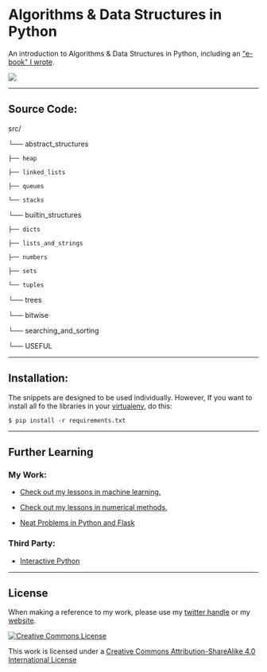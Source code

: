#  Algorithms & Data Structures in Python

An introduction to Algorithms & Data Structures in Python, including an ["e-book" I wrote](https://github.com/bt3gl/Python-and-Algorithms-and-Data-Structures/blob/master/book/book_second_edition.pdf).

![](http://i.imgur.com/MJZjABD.png)


---
## Source Code:

src/

└── abstract_structures

    ├── heap

    ├── linked_lists

    ├── queues

    └── stacks

└── builtin_structures

    ├── dicts

    ├── lists_and_strings

    ├── numbers

    ├── sets

    └── tuples

└── trees

└── bitwise

└── searching_and_sorting

└── USEFUL


----
## Installation:

The snippets are designed to be used individually. However, If you want  to install all fo the libraries in your [virtualenv](https://coderwall.com/p/8-aeka), do this:

```
$ pip install -r requirements.txt
```


----
## Further Learning

### My Work:

* [Check out my lessons in machine learning.](https://github.com/mariwahl/Machine-Learning-Lessons)



* [Check out my lessons in numerical methods.](https://github.com/mariwahl/Numerical-Methods-for-Physics)


* [Neat Problems in Python and Flask](https://github.com/mariwahl/Neat-Problems-in-Python-and-Flask)

### Third Party:

* [Interactive Python](http://interactivepython.org/)


----
## License

When making a reference to my work, please use my [twitter handle](https://twitter.com/1bt337) or my [website](http://bt3gl.github.io/index.html).

<a rel="license" href="http://creativecommons.org/licenses/by-sa/4.0/"><img alt="Creative Commons License" style="border-width:0" src="http://i.creativecommons.org/l/by-sa/4.0/88x31.png" /></a><br />

This work is licensed under a [Creative Commons Attribution-ShareAlike 4.0 International License](http://creativecommons.org/licenses/by-sa/4.0/)


